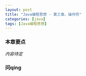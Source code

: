 ```yaml
---
layout: post
title: "Java编程思想 - 第三章、操作符"
categories: [java]
tags: [Java编程思想]
---
```


### 本章要点
*内容待定*

### 问qing
